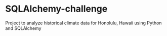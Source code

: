 # SQLAlchemy-challenge
Project to analyze historical climate data for Honolulu, Hawaii using Python and SQLAlchemy
